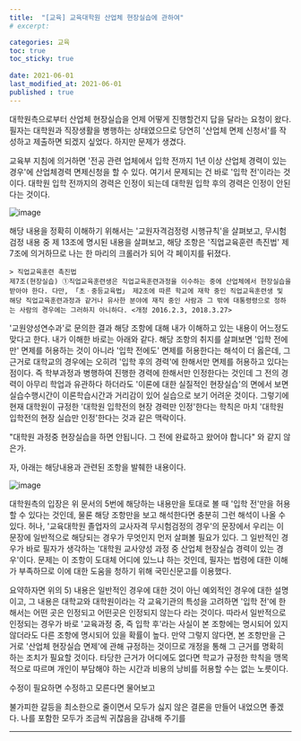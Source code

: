 ```yaml
---
title:  "[교육] 교육대학원 산업체 현장실습에 관하여"
# excerpt: 

categories: 교육
toc: true
toc_sticky: true
 
date: 2021-06-01
last_modified_at: 2021-06-01
published : true
---
```


대학원측으로부터 산업체 현장실습을 언제 어떻게 진행할건지 답을 달라는 요청이 왔다. 
필자는 대학원과 직장생활을 병행하는 상태였으므로 당연히 '산업체 면제 신청서'를 작성하고 제출하면 되겠지 싶었다.
하지만 문제가 생겼다.


교육부 지침에 의거하면 '전공 관련 업체에서 입학 전까지 1년 이상 산업체 경력이 있는 경우'에 산업체경력 면제신청을 할 수 있다. 
여기서 문제되는 건 바로 '입학 전'이라는 것이다.
대학원 입학 전까지의 경력은 인정이 되는데 대학원 입학 후의 경력은 인정이 안된다는 것이다.

![image](https://blog.kakaocdn.net/dn/Iqoq8/btqCHwBbPvv/zEHFKQOQAQFgbULMKBkgbk/img.jpg)

해당 내용을 정확히 이해하기 위해서는 '교원자격검정령 시행규칙'을 살펴보고,
무시험검정 내용 중 제 13조에 명시된 내용을 살펴보고,
해당 조항은 '직업교육훈련 촉진법' 제 7조에 의거하므로 
나는 한 마리의 크롤러가 되어 각 페이지를 뒤졌다. 


```
> 직업교육훈련 촉진법
제7조(현장실습) ①직업교육훈련생은 직업교육훈련과정을 이수하는 중에 산업체에서 현장실습을 받아야 한다. 다만, 「초ㆍ중등교육법」 제2조에 따른 학교에 재학 중인 직업교육훈련생 및 해당 직업교육훈련과정과 같거나 유사한 분야에 재직 중인 사람과 그 밖에 대통령령으로 정하는 사람의 경우에는 그러하지 아니하다. <개정 2016.2.3, 2018.3.27>
```

'교원양성연수과'로 문의한 결과 해당 조항에 대해 내가 이해하고 있는 내용이 어느정도 맞다고 한다. 내가 이해한 바로는 아래와 같다. 
해당 조항의 취지를 살펴보면 '입학 전에만' 면제를 허용하는 것이 아니라 '입학 전에도' 면제를 허용한다는 해석이 더 옳은데, 그 근거로 대학교의 경우에는 오히려 '입학 후의 경력'에 한해서만 면제를 허용하고 있다는 점이다. 
즉 학부과정과 병행하여 진행한 경력에 한해서만 인정한다는 것인데 그 전의 경력이 아무리 학업과 유관하다 하더라도 '이론에 대한 실질적인 현장실습'의 면에서 보면 실습수행시간이 이론학습시간과 거리감이 있어 실습으로 보기 어려운 것이다. 그렇기에 현재 대학원이 규정한 '대학원 입학전의 현장 경력만 인정'한다는 학칙은 마치 '대학원 입학전의 현장 실습만 인정'한다는 것과 같은 맥락이다. 

"대학원 과정중 현장실습을 하면 안됩니다. 그 전에 완료하고 왔어야 합니다"
와 같지 않은가.

자, 아래는 해당내용과 관련된 조항을 발췌한 내용이다. 

![image](https://user-images.githubusercontent.com/82863114/120570040-290cd000-c452-11eb-97e8-c6879d882ee9.png)


대학원측의 입장은 위 문서의 5번에 해당하는 내용만을 토대로 볼 때 '입학 전'만을 허용할 수 있다는 것인데, 물론 해당 조항만을 보고 해석한다면 충분히 그런 해석이 나올 수 있다. 허나, '교육대학원 졸업자의 교사자격 무시험검정의 경우'의 문장에서 우리는 이 문장에 일반적으로 해당되는 경우가 무엇인지 먼저 살펴볼 필요가 있다. 그 일반적인 경우가 바로 필자가 생각하는 '대학원 교사양성 과정 중 산업체 현장실습 경력이 있는 경우'이다. 문제는 이 조항이 도대체 어디에 있느냐 하는 것인데, 필자는 법령에 대한 이해가 부족하므로 이에 대한 도움을 청하기 위해 국민신문고를 이용했다.


요약하자면
위의 5) 내용은 일반적인 경우에 대한 것이 아닌 예외적인 경우에 대한 설명이고, 그 내용은 대학교와 대학원이라는 각 교육기관의 특성을 고려하면 '입학 전'에 한해서는 어떤 곳은 인정되고 어떤곳은 인정되지 않는다 라는 것이다. 따라서 일반적으로 인정되는 경우가 바로 '교육과정 중, 즉 입학 후'라는 사실이 본 조항에는 명시되어 있지 않더라도 다른 조항에 명시되어 있을 확률이 높다. 만약 그렇지 않다면, 본 조항만을 근거로 '산업체 현장실습 면제'에 관해 규정하는 것이므로 개정을 통해 그 근거를 명확히 하는 조치가 필요할 것이다. 타당한 근거가 어디에도 없다면 학교가 규정한 학칙을 맹목적으로 따르며 개인이 부담해야 하는 시간과 비용의 낭비를 허용할 수는 없는 노릇이다. 

수정이 필요하면 수정하고
모른다면 물어보고

불가피한 갈등을 최소한으로 줄이면서 
모두가 싫지 않은 결론을 만들어 내었으면 좋겠다. 
나를 포함한 모두가 조금씩 귀찮음을 감내해 주기를 

-----


